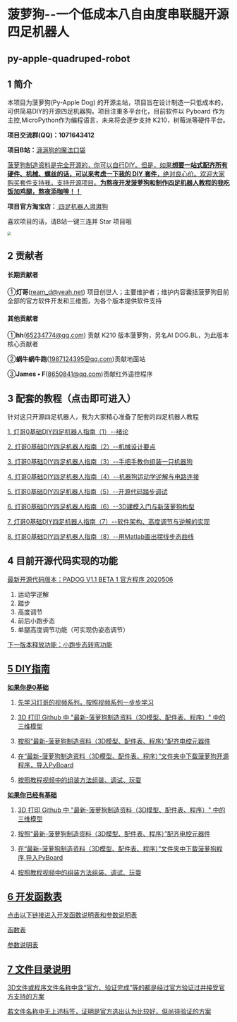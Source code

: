 # **菠萝狗**--一个低成本八自由度串联腿开源四足机器人

## py-apple-quadruped-robot

## 1 简介

  本项目为菠萝狗(Py-Apple Dog) 的开源主站，项目旨在设计制造一只低成本的，可供简易DIY的开源四足机器狗。项目注重多平台化，目前软件以 Pyboard 作为主控,MicroPython作为编程语言，未来将会逐步支持 K210，树莓派等硬件平台。

**项目交流群(QQ)：1071643412**

**项目B站：**[湃湃狗的魔法口袋](https://space.bilibili.com/493192058/?share_source=copy_link&share_medium=iphone&bbid=4416d8abc8a2b4ce8ee4b65c247edea8&ts=1587442435)

<u>菠萝狗制造资料是完全开源的，你可以自行DIY。但是，如果**想要一站式配齐所有硬件、机械、螺丝的话，可以来考虑一下我的 DIY 套件**，绝对良心价。欢迎大家购买套件支持我，支持开源项目。**为熬夜开发菠萝狗和制作四足机器人教程的我吃饭加鸡腿，熬夜添咖啡！！**</u>

**项目官方淘宝店：**[ 四足机器人湃湃狗](https://shop564514875.taobao.com/)



喜欢项目的话，请B站一键三连并 Star 项目哦

<img src="https://github.com/ToanTech/py-apple-quadruped-robot/blob/master/pic/pic1.jpg?raw=true" style="zoom:50%;" />

## **2 贡献者**

#### 长期贡献者

 ①**灯哥**(ream_d@yeah.net) 项目创世人；主要维护者；维护内容囊括菠萝狗目前全部的官方软件开发和三维图，为各个版本提供软件支持

#### 其他贡献者

①**hh**(65234774@qq.com) 贡献 K210 版本菠萝狗，另名AI DOG.BL，为此版本核心贡献者

②**蜗牛蜗牛跑**(1987124395@qq.com)贡献地面站

③**James • F**(8650841@qq.com)贡献红外遥控程序

## 3 配套的教程（点击即可进入）

  针对这只开源四足机器人，我为大家精心准备了配套的四足机器人教程

[1. 灯哥0基础DIY四足机器人指南（1）--绪论 ](https://www.bilibili.com/video/BV1YE411A7VA/)

[2.  灯哥0基础DIY四足机器人指南（2）--机械设计要点](https://www.bilibili.com/video/BV1HV411f7nT/)

[3. 灯哥0基础DIY四足机器人指南（3）--手把手教你组装一只机器狗](https://www.bilibili.com/video/BV1Sk4y1d7RH/)

[4. 灯哥0基础DIY四足机器人指南（4）--机器狗运动学逆解与电路连接 ](https://www.bilibili.com/video/BV13T4y1G7qy/)

[5. 灯哥0基础DIY四足机器人指南（5）--开源代码踏步调试](https://www.bilibili.com/video/BV1Ak4y1R7cD/)

[6. 灯哥0基础DIY四足机器人指南（6）--3D建模入门与新菠萝狗构型](https://www.bilibili.com/video/BV1Jf4y1S7U9)

[7. 灯哥0基础DIY四足机器人指南（7）--软件架构、高度调节与逆解的实现 ](https://www.bilibili.com/video/BV1Qe411s7kp/)

[8. 灯哥0基础DIY四足机器人指南（8）--用Matlab画出摆线步态曲线](https://www.bilibili.com/video/BV1KQ4y1K7aV/)



## 4 目前开源代码实现的功能

<u>最新开源代码版本：PADOG V1.1 BETA 1 官方程序 2020506</u>

1. 运动学逆解
2. 踏步
3. 高度调节
4. 前后小跑步态
5. 单腿高度调节功能（可实现伪姿态调节）

<u>下一版本释放功能：小跑步态转弯功能



## 5 DIY指南

<u>**如果你是0基础**</u>

1. 先学习灯哥的视频系列，按照视频系列一步步学习

2. 3D 打印 Github 中 "最新-菠萝狗制造资料（3D模型、配件表、程序）" 中的三维模型
3.  按照“最新-菠萝狗制造资料（3D模型、配件表、程序）”配齐电控元器件
4. 在“最新-菠萝狗制造资料（3D模型、配件表、程序）”文件夹中下载菠萝狗开源程序，导入PyBoard
5. 按照教程视频中的组装方法组装、调试、玩耍

<u>**如果你已经有基础**</u>

1. 3D 打印 Github 中 "最新-菠萝狗制造资料（3D模型、配件表、程序）" 中的三维模型

2.  按照“最新-菠萝狗制造资料（3D模型、配件表、程序）”配齐电控元器件
3. 在“最新-菠萝狗制造资料（3D模型、配件表、程序）”文件夹中下载菠萝狗程序,导入PyBoard

3. 按照教程视频中的组装方法组装、调试、玩耍

   

## 6 开发函数表

点击以下链接进入开发函数说明表和参数说明表

[函数表](fun_list.md)

[参数说明表](parameter.md)

## 7 文件目录说明

3D文件或程序文件名称中含“官方、验证完成”等的都是经过官方验证过并接受官方支持的方案

若文件名称中无上述标签，证明是官方选出认为比较好，但尚待验证的方案

